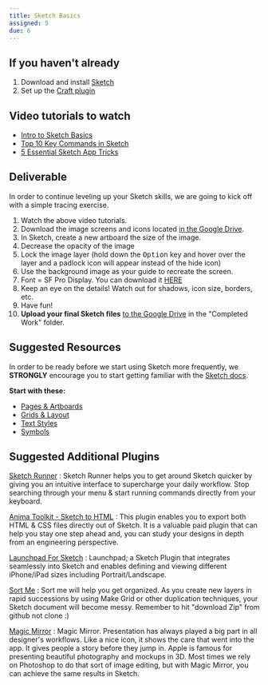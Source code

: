 ```yaml
---
title: Sketch Basics
assigned: 5
due: 6
---
```


If you haven't already
----------------------

1. Download and install [Sketch](https://www.sketchapp.com)
2. Set up the [Craft plugin](https://www.invisionapp.com/craft)


Video tutorials to watch
------------------------

- [Intro to Sketch Basics](https://www.youtube.com/watch?v=qywB0JHQeC4)
- [Top 10 Key Commands in Sketch](https://www.youtube.com/watch?v=w_-oB3CoyBk)
- [5 Essential Sketch App Tricks](https://www.youtube.com/watch?v=ZCypZWzCr84)

Deliverable
-------------------

In order to continue leveling up your Sketch skills, we are going to kick off with a simple tracing exercise.

1. Watch the above video tutorials.
2. Download the image screens and icons located [in the Google Drive](https://drive.google.com/drive/u/1/folders/1uQk7s7nKjoelAu2p1GpD5c2WfPJzYZpl).
3. In Sketch, create a new artboard the size of the image.
4. Decrease the opacity of the image
5. Lock the image layer (hold down the <kbd>Option</kbd> key and hover over the layer and a padlock icon will appear instead of the hide icon)
6. Use the background image as your guide to recreate the screen.
7. Font = SF Pro Display. You can download it [HERE](https://developer.apple.com/fonts/)
8. Keep an eye on the details! Watch out for shadows, icon size, borders, etc.
9. Have fun!
10. **Upload your final Sketch files** [to the Google Drive](https://drive.google.com/drive/u/1/folders/1uQk7s7nKjoelAu2p1GpD5c2WfPJzYZpl) in the "Completed Work" folder.


Suggested Resources
-------------------

In order to be ready before we start using Sketch more frequently, we **STRONGLY** encourage you to start getting familiar with the [Sketch docs](https://www.sketchapp.com/docs/).

**Start with these:**

- [Pages & Artboards](https://www.sketchapp.com/docs/the-interface/layer-list/)
- [Grids & Layout](https://www.sketchapp.com/docs/canvas/rulers-guides-grids/)
- [Text Styles](https://www.sketchapp.com/docs/text/text-styles/)
- [Symbols](https://www.sketchapp.com/docs/symbols)


Suggested Additional Plugins
----------------------------

[Sketch Runner](https://sketchrunner.com/)
: Sketch Runner helps you to get around Sketch quicker by giving you an intuitive interface to supercharge your daily workflow. Stop searching through your menu & start running commands directly from your keyboard.

[Anima Toolkit - Sketch to HTML](https://launchpad.animaapp.com/)
: This plugin enables you to export both HTML & CSS files directly out of Sketch. It is a valuable paid plugin that can help you stay one step ahead and, you can study your designs in depth from an engineering perspective.

[Launchpad For Sketch](https://animaapp.github.io/)
: Launchpad; a Sketch Plugin that integrates seamlessly into Sketch and enables defining and viewing different iPhone/iPad sizes including Portrait/Landscape.

[Sort Me](https://github.com/romashamin/sort-me-sketch)
: Sort me will help you get organized. As you create new layers in rapid successions by using Make Grid or other duplication techniques, your Sketch document will become messy. Remember to hit "download Zip" from github not clone :)

[Magic Mirror](http://magicsketch.io/mirror/?src=old)
: Magic Mirror. Presentation has always played a big part in all designer's workflows. Like a nice icon, it shows the care that went into the app. It gives people a story before they jump in. Apple is famous for presenting beautiful photography and mockups in 3D. Most times we rely on Photoshop to do that sort of image editing, but with Magic Mirror, you can achieve the same results in Sketch.
